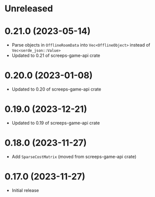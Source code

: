 Unreleased
==========

0.21.0 (2023-05-14)
===================

- Parse objects in `OfflineRoomData` into `Vec<OfflineObject>` instead of `Vec<serde_json::Value>`
- Updated to 0.21 of screeps-game-api crate

0.20.0 (2023-01-08)
===================

- Updated to 0.20 of screeps-game-api crate

0.19.0 (2023-12-21)
===================

- Updated to 0.19 of screeps-game-api crate

0.18.0 (2023-11-27)
===================

- Add `SparseCostMatrix` (moved from screeps-game-api crate)

0.17.0 (2023-11-27)
===================

- Initial release
